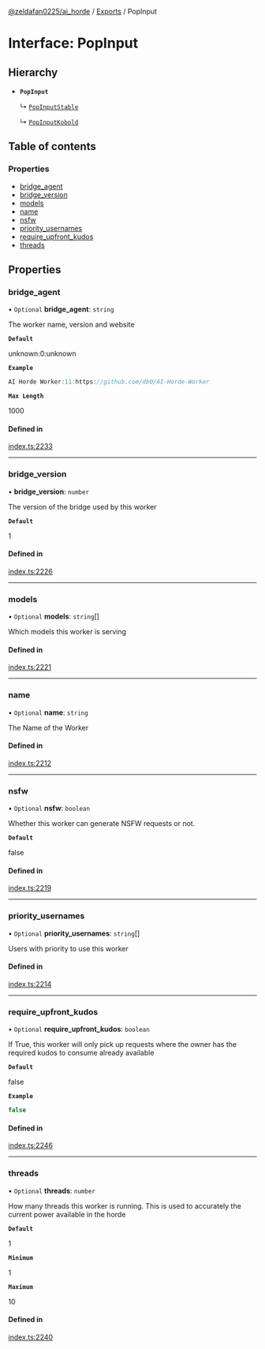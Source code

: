 [@zeldafan0225/ai_horde](../README.md) / [Exports](../modules.md) / PopInput

# Interface: PopInput

## Hierarchy

- **`PopInput`**

  ↳ [`PopInputStable`](PopInputStable.md)

  ↳ [`PopInputKobold`](PopInputKobold.md)

## Table of contents

### Properties

- [bridge\_agent](PopInput.md#bridge_agent)
- [bridge\_version](PopInput.md#bridge_version)
- [models](PopInput.md#models)
- [name](PopInput.md#name)
- [nsfw](PopInput.md#nsfw)
- [priority\_usernames](PopInput.md#priority_usernames)
- [require\_upfront\_kudos](PopInput.md#require_upfront_kudos)
- [threads](PopInput.md#threads)

## Properties

### bridge\_agent

• `Optional` **bridge\_agent**: `string`

The worker name, version and website

**`Default`**

unknown:0:unknown

**`Example`**

```ts
AI Horde Worker:11:https://github.com/db0/AI-Horde-Worker
```

**`Max Length`**

1000

#### Defined in

[index.ts:2233](https://github.com/ZeldaFan0225/ai_horde/blob/2b1ed8a/index.ts#L2233)

___

### bridge\_version

• **bridge\_version**: `number`

The version of the bridge used by this worker

**`Default`**

1

#### Defined in

[index.ts:2226](https://github.com/ZeldaFan0225/ai_horde/blob/2b1ed8a/index.ts#L2226)

___

### models

• `Optional` **models**: `string`[]

Which models this worker is serving

#### Defined in

[index.ts:2221](https://github.com/ZeldaFan0225/ai_horde/blob/2b1ed8a/index.ts#L2221)

___

### name

• `Optional` **name**: `string`

The Name of the Worker

#### Defined in

[index.ts:2212](https://github.com/ZeldaFan0225/ai_horde/blob/2b1ed8a/index.ts#L2212)

___

### nsfw

• `Optional` **nsfw**: `boolean`

Whether this worker can generate NSFW requests or not.

**`Default`**

false

#### Defined in

[index.ts:2219](https://github.com/ZeldaFan0225/ai_horde/blob/2b1ed8a/index.ts#L2219)

___

### priority\_usernames

• `Optional` **priority\_usernames**: `string`[]

Users with priority to use this worker

#### Defined in

[index.ts:2214](https://github.com/ZeldaFan0225/ai_horde/blob/2b1ed8a/index.ts#L2214)

___

### require\_upfront\_kudos

• `Optional` **require\_upfront\_kudos**: `boolean`

If True, this worker will only pick up requests where the owner has the required kudos to consume already available

**`Default`**

false

**`Example`**

```ts
false
```

#### Defined in

[index.ts:2246](https://github.com/ZeldaFan0225/ai_horde/blob/2b1ed8a/index.ts#L2246)

___

### threads

• `Optional` **threads**: `number`

How many threads this worker is running. This is used to accurately the current power available in the horde

**`Default`**

1

**`Minimum`**

1

**`Maximum`**

10

#### Defined in

[index.ts:2240](https://github.com/ZeldaFan0225/ai_horde/blob/2b1ed8a/index.ts#L2240)

